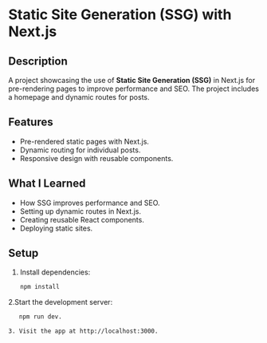 # Static Site Generation (SSG) with Next.js

## Description
A project showcasing the use of **Static Site Generation (SSG)** in Next.js for pre-rendering pages to improve performance and SEO. The project includes a homepage and dynamic routes for posts.

## Features
- Pre-rendered static pages with Next.js.
- Dynamic routing for individual posts.
- Responsive design with reusable components.

## What I Learned
- How SSG improves performance and SEO.
- Setting up dynamic routes in Next.js.
- Creating reusable React components.
- Deploying static sites.

## Setup
1. Install dependencies:
   ```bash
   npm install
   
2.Start the development server:
```bash
   npm run dev.

3. Visit the app at http://localhost:3000.
